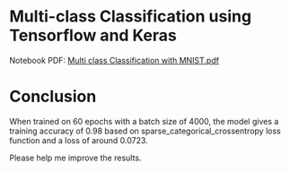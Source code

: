 # Multi-class Classification using Tensorflow and Keras

Notebook PDF: [Multi class Classification with MNIST.pdf](https://github.com/vineetver/Multi-class-classification-MNIST/files/5453336/Multi-class.Classification.with.MNIST.pdf)

# Conclusion

When trained on 60 epochs with a batch size of 4000, the model gives a training accuracy of 0.98 based on sparse_categorical_crossentropy loss function and a loss of around 0.0723.

Please help me improve the results.
